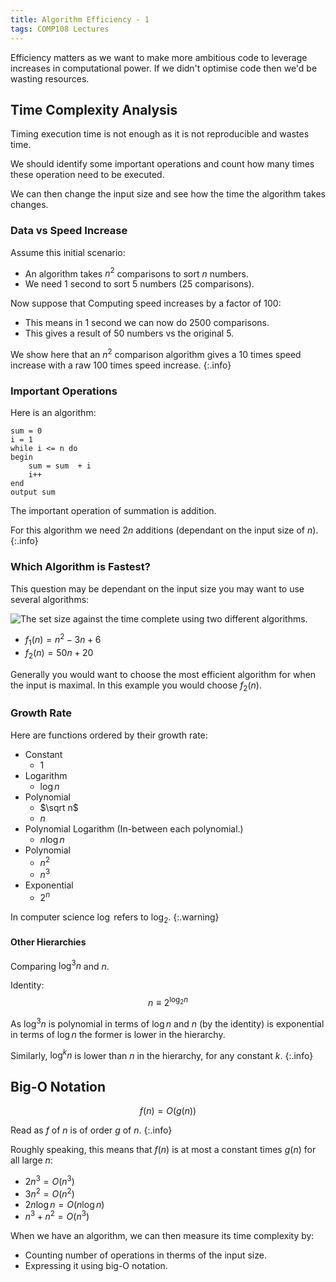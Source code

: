 ```yaml
---
title: Algorithm Efficiency - 1
tags: COMP108 Lectures
---
```

Efficiency matters as we want to make more ambitious code to leverage increases in computational power. If we didn't optimise code then we'd be wasting resources.

## Time Complexity Analysis
Timing execution time is not enough as it is not reproducible and wastes time.

We should identify some important operations and count how many times these operation need to be executed.

We can then change the input size and see how the time the algorithm takes changes.

### Data vs Speed Increase
Assume this initial scenario:


* An algorithm takes $n^2$ comparisons to sort $n$ numbers.
* We need 1 second to sort 5 numbers (25 comparisons).

Now suppose that Computing speed increases by a factor of 100:

* This means in 1 second we can now do 2500 comparisons.
* This gives a result of 50 numbers vs the original 5.

We show here that an $n^2$ comparison algorithm gives a 10 times speed increase with a raw 100 times speed increase.
{:.info}

### Important Operations
Here is an algorithm:

```
sum = 0
i = 1
while i <= n do
begin
	sum = sum  + i
	i++
end 
output sum
```

The important operation of summation is addition.

For this algorithm we need $2n$ additions (dependant on the input size of $n$).
{:.info}

### Which Algorithm is Fastest?
This question may be dependant on the input size you may want to use several algorithms:

![The set size against the time complete using two different algorithms.]({{site.baseurl}}/assets/comp108/lectures/2021-02-17-1.png)

* $f_1(n) = n^2 -3n+6$
* $f_2(n) = 50n+20$

Generally you would want to choose the most efficient algorithm for when the input is maximal. In this example you would choose $f_2(n)$.

### Growth Rate

Here are functions ordered by their growth rate:

* Constant
	* 1
* Logarithm
	* $\log n$
* Polynomial
	* $\sqrt n$
	* $n$
* Polynomial Logarithm (In-between each polynomial.)
	* $n\log n$
* Polynomial
	* $n^2$
	* $n^3$
* Exponential
	* $2^n$

In computer science $\log$ refers to $\log_2$.
{:.warning}

#### Other Hierarchies
Comparing $\log^3n$ and $n$.

Identity:
$$n\equiv 2^{\log_2n}$$

As $\log^3n$ is polynomial in terms of $\log n$ and $n$ (by the identity) is exponential in terms of $\log n$ the former is lower in the hierarchy.

Similarly, $\log^kn$ is lower than $n$ in the hierarchy, for any constant $k$.
{:.info}

## Big-O Notation
$$f(n) =O(g(n))$$

Read as $f$ of $n$ is of order $g$ of $n$.
{:.info}

Roughly speaking, this means that $f(n)$ is at most a constant times $g(n)$ for all large $n$:

* $2n^3=O(n^3)$
* $3n^2=O(n^2)$
* $2n\log n=O(n\log n)$
* $n^3+n^2=O(n^3)$

When we have an algorithm, we can then measure its time complexity by:

* Counting number of operations in therms of the input size.
* Expressing it using big-O notation.
